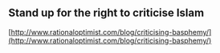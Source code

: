 ## Stand up for the right to criticise Islam
  
  [http://www.rationaloptimist.com/blog/criticising-basphemy/](http://www.rationaloptimist.com/blog/criticising-basphemy/)